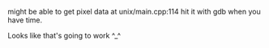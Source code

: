 might be able to get pixel data at unix/main.cpp:114
hit it with gdb when you have time.

Looks like that's going to work ^_^
